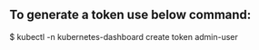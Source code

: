 ## To generate a token use below command:

$ kubectl -n kubernetes-dashboard create token admin-user
